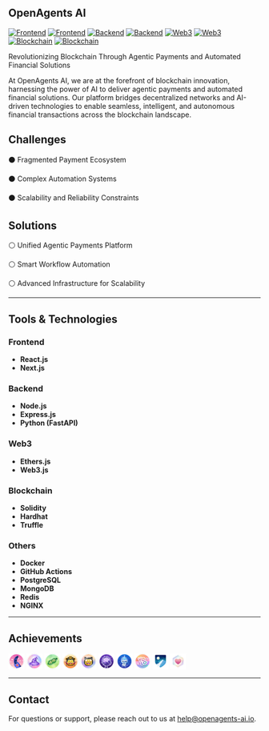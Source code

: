 ## OpenAgents AI

[![Frontend](https://img.shields.io/badge/Frontend-React-blue)](https://reactjs.org/) 
[![Frontend](https://img.shields.io/badge/Frontend-Next.js-blue)](https://nextjs.org/) 
[![Backend](https://img.shields.io/badge/Backend-Node.js-green)](https://nodejs.org/) 
[![Backend](https://img.shields.io/badge/Backend-Python-yellow)](https://www.python.org/) 
[![Web3](https://img.shields.io/badge/Web3-Ethers.js-orange)](https://docs.ethers.io/) 
[![Web3](https://img.shields.io/badge/Web3-Web3.js-orange)](https://web3js.readthedocs.io/) 
[![Blockchain](https://img.shields.io/badge/Blockchain-Solidity-red)](https://soliditylang.org/) 
[![Blockchain](https://img.shields.io/badge/Blockchain-Hardhat-red)](https://hardhat.org/)

Revolutionizing Blockchain Through Agentic Payments and Automated Financial Solutions

At OpenAgents AI, we are at the forefront of blockchain innovation, harnessing the power of AI to deliver agentic payments and automated financial solutions. Our platform bridges decentralized networks and AI-driven technologies to enable seamless, intelligent, and autonomous financial transactions across the blockchain landscape.

## Challenges

⚫️ Fragmented Payment Ecosystem

⚫️ Complex Automation Systems

⚫️ Scalability and Reliability Constraints

## Solutions

⚪️ Unified Agentic Payments Platform

⚪️ Smart Workflow Automation

⚪️ Advanced Infrastructure for Scalability

---

## Tools & Technologies

### Frontend
- **React.js**
- **Next.js**

### Backend
- **Node.js**
- **Express.js**
- **Python (FastAPI)**

### Web3
- **Ethers.js**
- **Web3.js**

### Blockchain
- **Solidity**
- **Hardhat**
- **Truffle**

### Others
- **Docker**
- **GitHub Actions**
- **PostgreSQL**
- **MongoDB**
- **Redis**
- **NGINX**

---

## Achievements
![Heart On Your Sleeve](https://github.com/OpenAgentsAI/OpenAgentsAI/blob/main/1735788405699.png)
![Open Sourcerer](https://github.com/OpenAgentsAI/OpenAgentsAI/blob/main/1735788418191.png)
![Pair Extraordinaire](https://github.com/OpenAgentsAI/OpenAgentsAI/blob/main/1735788432256.png)
![Quickdraw](https://github.com/OpenAgentsAI/OpenAgentsAI/blob/main/1735788459454.png)
![Starstruck](https://github.com/OpenAgentsAI/OpenAgentsAI/blob/main/1735788470716.png)
![Galaxy Brain](https://github.com/OpenAgentsAI/OpenAgentsAI/blob/main/1735788392669.png)
![Pull Shark](https://github.com/OpenAgentsAI/OpenAgentsAI/blob/main/1735788449406.png)
![YOLO](https://github.com/OpenAgentsAI/OpenAgentsAI/blob/main/1735788478902.png)
![Arctic Code Vault Contributor](https://github.com/OpenAgentsAI/OpenAgentsAI/blob/main/1735788365094.png)
![Public Sponsor](https://github.com/OpenAgentsAI/OpenAgentsAI/blob/main/1735788441799.png)

---

## Contact
For questions or support, please reach out to us at [help@openagents-ai.io](mailto:help@openagents-ai.io).
